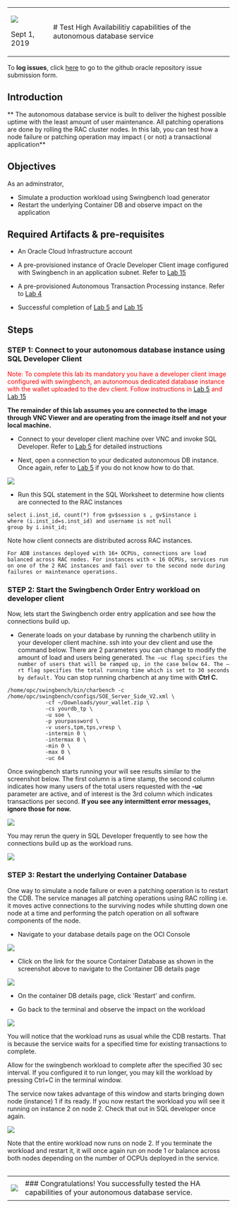 <table class="tbl-heading"><tr><td class="td-logo">

![](./images/obe_tag.png)

Sept 1, 2019
</td>
<td class="td-banner">
# Test High Availabilitiy capabilities of the autonomous database service 
</td></tr><table>

To **log issues**, click [here](https://github.com/oracle/learning-library/issues/new) to go to the github oracle repository issue submission form.

## Introduction


** The autonomous database service is built to deliver the highest possible uptime with the least amount of user maintenance. All patching operations are done by rolling the RAC cluster nodes. In this lab, you can test how a node failure or patching operation may impact ( or not) a transactional application**

## Objectives

As an adminstrator,
- Simulate a production workload using Swingbench load generator
- Restart the underlying Container DB and observe impact on the application



## Required Artifacts & pre-requisites

- An Oracle Cloud Infrastructure account

- A pre-provisioned instance of Oracle Developer Client image configured with Swingbench in an application subnet. Refer to [Lab 15](Swingbench.md)

- A pre-provisioned Autonomous Transaction Processing instance. Refer to [Lab 4](./ProvisionADB.md)

- Successful completion of [Lab 5](./1ConfigureDevClient.md) and [Lab 15](./Swingbench.md)

## Steps

### **STEP 1: Connect to your autonomous database instance using SQL Developer Client**

<span style="color:red">Note: To complete this lab its mandatory you have a developer client image configured with swingbench, an autonomous dedicated database instance with the wallet uploaded to the dev client. Follow instructions in [Lab 5](./1ConfigureDevClient.md) and [Lab 15](./Swingbench.md) </span>



**The remainder of this lab assumes you are connected to the image through VNC Viewer and are operating from the image itself and not your local machine.**

- Connect to your developer client machine over VNC and invoke SQL Developer. Refer to [Lab 5](./1ConfigureDevClient.md) for detailed instructions 

- Next, open a connection to your dedicated autonomous DB instance. Once again, refer to [Lab 5](./1ConfigureDevClient.md) if you do not know how to do that.

![](./images/HA/SQLDeveloper1.png)


- Run this SQL statement in the SQL Worksheet to determine how clients are connected to the RAC instances

````
select i.inst_id, count(*) from gv$session s , gv$instance i 
where (i.inst_id=s.inst_id) and username is not null 
group by i.inst_id;
````

Note how client connects are distributed across RAC instances. 

``For ADB instances deployed with 16+ OCPUs, connections are load balanced across RAC nodes. For instances with < 16 OCPUs, services run on one of the 2 RAC instances and fail over to the second node during failures or maintenance operations.``

### **STEP 2: Start the Swingbench Order Entry workload on developer client**

Now, lets start the Swingbench order entry application and see how the connections build up.



- Generate loads on your database by running the charbench utility in your developer client machine. ssh into your dev client and use the command below. There are 2 parameters you can change to modify the amount of load and users being generated. ``The –uc flag specifies the number of users that will be ramped up, in the case below 64. The –rt flag specifies the total running time which is set to 30 seconds by default.``  You can stop running charbench at any time with **Ctrl C.**

```
/home/opc/swingbench/bin/charbench -c /home/opc/swingbench/configs/SOE_Server_Side_V2.xml \
            -cf ~/Downloads/your_wallet.zip \
            -cs yourdb_tp \
            -u soe \
            -p yourpassword \
            -v users,tpm,tps,vresp \
            -intermin 0 \
            -intermax 0 \
            -min 0 \
            -max 0 \
            -uc 64 
```



Once swingbench starts running your will see results similar to the screenshot below. The first column is a time stamp, the second column indicates how many users of the total users requested with the **-uc** parameter are active, and of interest is the 3rd column which indicates transactions per second. **If you see any intermittent  error messages, ignore those for now.**

![](./images/HA/swingbenchoutput.jpeg)


You may rerun the query in SQL Developer frequently to see how the connections build up as the workload runs.

![](./images/HA/SQLDeveloper2.png)

### **STEP 3: Restart the underlying Container Database**


One way to simulate a node failure or even a patching operation is to restart the CDB. The service manages all patching operations using RAC rolling i.e. it moves active connections to the surviving nodes while shutting down one node at a time and performing the patch operation on all software components of the node. 

- Navigate to your database details page on the OCI Console

![](./images/HA/ADBHome.png)

- Click on the link for the source Container Database as shown in the screenshot above to navigate to the Container DB details page

![](./images/HA/ContainerDB-details.png)

- On the container DB details page, click 'Restart' and confirm.


- Go back to the terminal and observe the impact on the workload

![](./images/HA/Terminal.png)

You will notice that the workload runs as usual while the CDB restarts. That is because the service waits for a specified time for existing transactions to complete.

Allow for the swingbench workload to complete after the specified 30 sec interval. If you configured it to run longer, you may kill the workload by pressing Ctrl+C in the terminal window.

The service now takes advantage of this window and starts bringing down node (instance) 1 if its ready. If you now restart the workload you will see it running on instance 2 on node 2. Check that out in SQL developer once again.

![](./images/HA/SQLDeveloper3.png)

Note that the entire workload now runs on node 2. If you terminate the workload and restart it, it will once again run on node 1 or balance across both nodes depending on the number of OCPUs deployed in the service.





<table>
<tr><td class="td-logo">

[![](images/obe_tag.png)](#)</td>
<td class="td-banner">
### Congratulations! You successfully tested the HA capabilities of your autonomous database service.




</td>
</tr>
<table>
